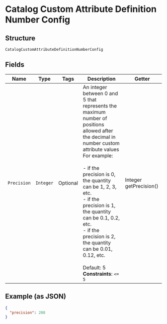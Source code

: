 
# Catalog Custom Attribute Definition Number Config

## Structure

`CatalogCustomAttributeDefinitionNumberConfig`

## Fields

| Name | Type | Tags | Description | Getter |
|  --- | --- | --- | --- | --- |
| `Precision` | `Integer` | Optional | An integer between 0 and 5 that represents the maximum number of<br>positions allowed after the decimal in number custom attribute values<br>For example:<br><br>- if the precision is 0, the quantity can be 1, 2, 3, etc.<br>- if the precision is 1, the quantity can be 0.1, 0.2, etc.<br>- if the precision is 2, the quantity can be 0.01, 0.12, etc.<br><br>Default: 5<br>**Constraints**: `<= 5` | Integer getPrecision() |

## Example (as JSON)

```json
{
  "precision": 208
}
```

